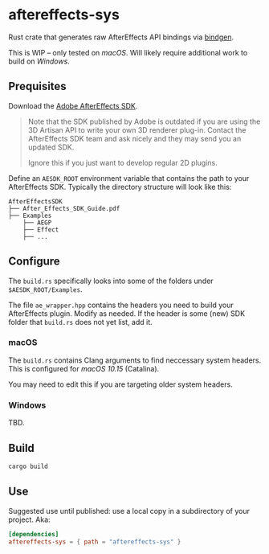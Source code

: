 # aftereffects-sys

Rust crate that generates raw AfterEffects API bindings via
[bindgen](https://github.com/rust-lang/rust-bindgen).

This is WIP – only tested on _macOS_. Will likely require additional work to build on _Windows_.

## Prequisites
Download the [Adobe AfterEffects SDK](https://console.adobe.io/downloads/ae).
> Note that the SDK published by Adobe is outdated if you are using the 3D Artisan API to
> write your own 3D renderer plug-in.
> Contact the AfterEffects SDK team and ask nicely and they may send you an updated SDK.
>
> Ignore this if you just want to develop regular 2D plugins.

Define an `AESDK_ROOT` environment variable that contains the path to your AfterEffects SDK.
Typically the directory structure will look like this:
```
AfterEffectsSDK
├── After_Effects_SDK_Guide.pdf
├── Examples
    ├── AEGP
    ├── Effect
    ├── ...
```

## Configure

The `build.rs` specifically looks into some of the folders under `$AESDK_ROOT/Examples`.

The file `ae_wrapper.hpp` contains the headers you need to build your AfterEffects plugin.
Modify as needed. If the header is some (new) SDK folder that `build.rs` does not yet list,
add it.

### macOS

The `build.rs` contains Clang arguments to find neccessary system headers. This is configured
for _macOS 10.15_ (Catalina).

You may need to edit this if you are targeting older system headers. 

### Windows

TBD.

## Build

```bash
cargo build
```

## Use

Suggested use until published: use a local copy in a subdirectory of your project. Aka:
```toml
[dependencies]
aftereffects-sys = { path = "aftereffects-sys" }
```

